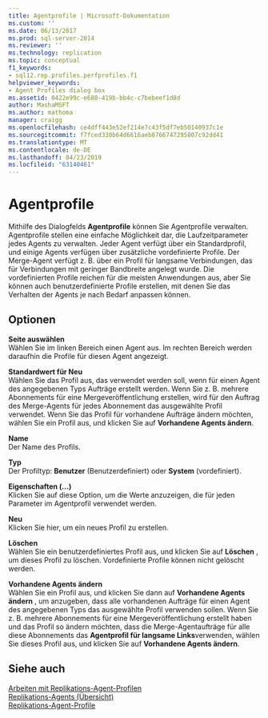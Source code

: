 ```yaml
---
title: Agentprofile | Microsoft-Dokumentation
ms.custom: ''
ms.date: 06/13/2017
ms.prod: sql-server-2014
ms.reviewer: ''
ms.technology: replication
ms.topic: conceptual
f1_keywords:
- sql12.rep.profiles.perfprofiles.f1
helpviewer_keywords:
- Agent Profiles dialog box
ms.assetid: 0422e99c-e688-419b-bb4c-c7bebeef1d8d
author: MashaMSFT
ms.author: mathoma
manager: craigg
ms.openlocfilehash: ce4dff443e52ef214e7c43f5df7eb50140937c1e
ms.sourcegitcommit: f7fced330b64d6616aeb8766747295807c92dd41
ms.translationtype: MT
ms.contentlocale: de-DE
ms.lasthandoff: 04/23/2019
ms.locfileid: "63140461"
---
```

# <a name="agent-profiles"></a>Agentprofile
  Mithilfe des Dialogfelds **Agentprofile** können Sie Agentprofile verwalten. Agentprofile stellen eine einfache Möglichkeit dar, die Laufzeitparameter jedes Agents zu verwalten. Jeder Agent verfügt über ein Standardprofil, und einige Agents verfügen über zusätzliche vordefinierte Profile. Der Merge-Agent verfügt z. B. über ein Profil für langsame Verbindungen, das für Verbindungen mit geringer Bandbreite angelegt wurde. Die vordefinierten Profile reichen für die meisten Anwendungen aus, aber Sie können auch benutzerdefinierte Profile erstellen, mit denen Sie das Verhalten der Agents je nach Bedarf anpassen können.  
  
## <a name="options"></a>Optionen  
 **Seite auswählen**  
 Wählen Sie im linken Bereich einen Agent aus. Im rechten Bereich werden daraufhin die Profile für diesen Agent angezeigt.  
  
 **Standardwert für Neu**  
 Wählen Sie das Profil aus, das verwendet werden soll, wenn für einen Agent des angegebenen Typs Aufträge erstellt werden. Wenn Sie z. B. mehrere Abonnements für eine Mergeveröffentlichung erstellen, wird für den Auftrag des Merge-Agents für jedes Abonnement das ausgewählte Profil verwendet. Wenn Sie das Profil für vorhandene Aufträge ändern möchten, wählen Sie ein Profil aus, und klicken Sie auf **Vorhandene Agents ändern**.  
  
 **Name**  
 Der Name des Profils.  
  
 **Typ**  
 Der Profiltyp: **Benutzer** (Benutzerdefiniert) oder **System** (vordefiniert).  
  
 **Eigenschaften (...)**  
 Klicken Sie auf diese Option, um die Werte anzuzeigen, die für jeden Parameter im Agentprofil verwendet werden.  
  
 **Neu**  
 Klicken Sie hier, um ein neues Profil zu erstellen.  
  
 **Löschen**  
 Wählen Sie ein benutzerdefiniertes Profil aus, und klicken Sie auf **Löschen** , um dieses Profil zu löschen. Vordefinierte Profile können nicht gelöscht werden.  
  
 **Vorhandene Agents ändern**  
 Wählen Sie ein Profil aus, und klicken Sie dann auf **Vorhandene Agents ändern** , um anzugeben, dass alle vorhandenen Aufträge für einen Agent des angegebenen Typs das ausgewählte Profil verwenden sollen. Wenn Sie z. B. mehrere Abonnements für eine Mergeveröffentlichung erstellt haben und das Profil so ändern möchten, dass die Merge-Agentaufträge für alle diese Abonnements das **Agentprofil für langsame Links**verwenden, wählen Sie dieses Profil aus, und klicken Sie auf **Vorhandene Agents ändern**.  
  
## <a name="see-also"></a>Siehe auch  
 [Arbeiten mit Replikations-Agent-Profilen](agents/work-with-replication-agent-profiles.md)   
 [Replikations-Agents (Übersicht)](agents/replication-agents-overview.md)   
 [Replikations-Agent-Profile](agents/replication-agent-profiles.md)  
  
  
